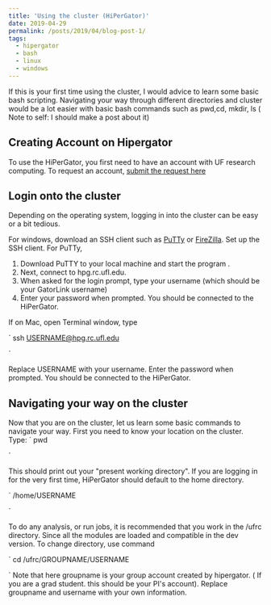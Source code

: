 ```yaml
---
title: 'Using the cluster (HiPerGator)'
date: 2019-04-29
permalink: /posts/2019/04/blog-post-1/
tags:
  - hipergator
  - bash
  - linux
  - windows
---
```


If this is your first time using the cluster, I would advice to learn some basic bash scripting. Navigating your way through different directories and cluster would be a lot easier with basic bash commands such as
pwd,cd, mkdir, ls ( Note to self: I should make a post about it) 


Creating Account on Hipergator
------
To use the HiPerGator, you first need to have an account with UF research computing. To request an account, [submit the request here](https://www.rc.ufl.edu/access/account-request/)


Login onto the cluster
------
Depending on the operating system, logging in into the cluster can be easy or a bit tedious. 

For windows, download an SSH client such as [PuTTy](https://www.putty.org/) or [FireZilla](https://filezilla-project.org/).
Set up the SSH client. 
For PuTTy,
     
1. Download PuTTY to your local machine and start the program .
2. Next, connect to hpg.rc.ufl.edu.
3. When asked for the login prompt, type your username (which should be your GatorLink username)
4. Enter your password when prompted. You should be connected to the HiPerGator. 


If on Mac, open Terminal window, type

`
    ssh USERNAME@hpg.rc.ufl.edu
    
`

Replace USERNAME with your username. Enter the password when prompted. You should be connected to the HiPerGator.


Navigating your way on the cluster
------
Now that you are on the cluster, let us learn some basic commands to navigate your way. 
First  you need to know your location on the cluster. Type:
`
    pwd
    
`

This should print out your "present working directory". If you are logging in for the very first time, HiPerGator should default to the home directory.

`
    /home/USERNAME
    
`

To do any analysis, or run jobs, it is recommended that you work in the /ufrc directory. Since all the modules are loaded and compatible in the dev version. To change directory, use command
    
`
    cd /ufrc/GROUPNAME/USERNAME
   
   `
Note that here groupname is your group account created by hipergator. ( If you are a grad student. this should be your PI's account). Replace groupname and username with your own information. 


